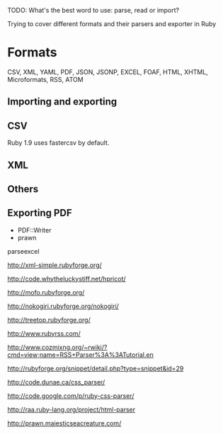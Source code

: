 TODO: What's the best word to use: parse, read or import?

Trying to cover different formats and their parsers and exporter in Ruby

# Formats

CSV, XML, YAML, PDF, JSON, JSONP, EXCEL, FOAF, HTML, XHTML, Microformats, RSS, ATOM

## Importing and exporting

## CSV

Ruby 1.9 uses fastercsv by default.

## XML

## Others

## Exporting PDF

* PDF::Writer
* prawn

parseexcel

http://xml-simple.rubyforge.org/

http://code.whytheluckystiff.net/hpricot/

http://mofo.rubyforge.org/

http://nokogiri.rubyforge.org/nokogiri/

http://treetop.rubyforge.org/

http://www.rubyrss.com/

http://www.cozmixng.org/~rwiki/?cmd=view;name=RSS+Parser%3A%3ATutorial.en

http://rubyforge.org/snippet/detail.php?type=snippet&id=29

http://code.dunae.ca/css_parser/

http://code.google.com/p/ruby-css-parser/

http://raa.ruby-lang.org/project/html-parser

http://prawn.majesticseacreature.com/